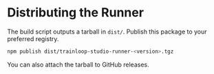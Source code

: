 # Distributing the Runner

The build script outputs a tarball in `dist/`.
Publish this package to your preferred registry.

```bash
npm publish dist/trainloop-studio-runner-<version>.tgz
```

You can also attach the tarball to GitHub releases.
